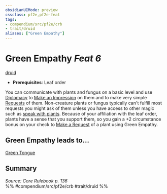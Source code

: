 ```yaml
---
obsidianUIMode: preview
cssclass: pf2e,pf2e-feat
tags:
- compendium/src/pf2e/crb
- trait/druid
aliases: ["Green Empathy"]
---
```

# Green Empathy  *Feat 6*  
[druid](../../rules/traits/druid.md)  

- **Prerequisites**: Leaf order

You can communicate with plants and fungus on a basic level and use [Diplomacy](../skills.md#Diplomacy) to [Make an Impression](../../rules/actions/make-an-impression.md) on them and to make very simple [Requests](../../rules/actions/request.md) of them. Non-creature plants or fungus typically can't fulfill most requests you might ask of them unless you have access to other magic such as [speak with plants](../spells/speak-with-plants.md). Because of your affiliation with the leaf order, plants have a sense that you support them, so you gain a +2 circumstance bonus on your check to [Make a Request](../../rules/actions/request.md) of a plant using Green Empathy.

## Green Empathy leads to...

[Green Tongue](green-tongue.md)

## Summary

*Source: Core Rulebook p. 136*  
%% #compendium/src/pf2e/crb #trait/druid %%